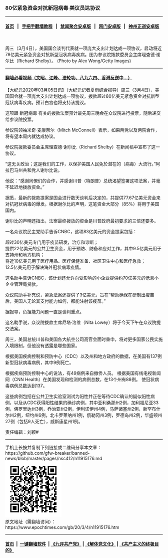 ### 80亿紧急资金对抗新冠病毒 美议员达协议
------------------------

#### [首页](https://github.com/gfw-breaker/banned-news/blob/master/README.md) &nbsp;&nbsp;|&nbsp;&nbsp; [手把手翻墙教程](https://github.com/gfw-breaker/guides/wiki) &nbsp;&nbsp;|&nbsp;&nbsp; [禁闻聚合安卓版](https://github.com/gfw-breaker/bn-android) &nbsp;&nbsp;|&nbsp;&nbsp; [网门安卓版](https://github.com/oGate2/oGate) &nbsp;&nbsp;|&nbsp;&nbsp; [神州正道安卓版](https://github.com/SzzdOgate/update) 



<div><img alt="" class="aligncenter wp-post-image" src="https://i.epochtimes.com/assets/uploads/2020/03/GettyImages-1077274988-600x400.jpg"/>
<div class="red16 caption">
 <p>
  周三（3月4日），美国国会谈判代表就一项庞大支出计划达成一项协议，启动将近78亿美元紧急资金对抗新型冠状病毒疾病。图为参议院拨款委员会主席理查德·谢尔比（Richard Shelby）。 (Photo by Alex Wong/Getty Images)
 </p>
</div>
</div><hr/>

#### [翻墙必看视频（文昭、江峰、法轮功、八九六四、香港反送中...）](https://github.com/gfw-breaker/banned-news/blob/master/pages/link3.md)

<div><p>
 【大纪元2020年03月05日讯】（大纪元记者夏雨综合报导）周三（3月4日），美国国会就一项庞大支出计划达成一项协议，拨款超过80亿美元紧急资金对抗新型冠状病毒疾病。预计白宫也将支持该提议。
</p>
<p>
 这项跟
 <ok href="https://www.epochtimes.com/gb/tag/%E6%96%B0%E5%86%A0%E7%97%85%E6%AF%92.html">
  新冠病毒
 </ok>
 有关的拨款法案预计最先周三晚会在众议院进行投票，随后递交给参议院投票。
</p>
<p>
 参议院领袖米奇·麦康奈尔（Mitch McConnell）表示，如果两党以及两院合作，将有望本周内就达成协议。
</p>
<p>
 参议院拨款委员会主席理查德·谢尔比（Richard Shelby）在新闻稿中宣布了这一协议。
</p>
<p>
 “这无关政治；这是我们的工作，以保护美国人民免於潜在的（病毒）大流行。”阿拉巴马州共和党人谢尔比说。
</p>
<p>
 他说：“感谢同僚们的合作，并感谢川普（特朗普）总统渴望签署这项法案，并毫不延迟地拨放资金。”
</p>
<p>
 据悉，最新的拨款提案是国会进行数天谈判后决定的，共提供77.67亿美元资金来对抗冠状病毒的爆发。根据谢尔比的声明，这笔资金大部分（85%）将用于美国国内。
</p>
<p>
 谢尔比的声明还指出，法案最终拨放的资金是川普政府最初要求的三倍还要多。
</p>
<p>
 一名众议院民主党助手告诉CNBC，这项83亿美元的资金提案包括：
</p>
<p>
 超过30亿美元专门用于疫苗研发，治疗和诊断；
 <br/>
 提供22亿美元的公共卫生资金，用于预防、防备和应对工作，其中9.5亿美元用于支持州和地方机构；
 <br/>
 将近10亿美元用于医疗用品、医疗保健准备、社区卫生中心和医疗急救；
 <br/>
 12.5亿美元用于解决海外冠状病毒疫情。
</p>
<p>
 这名助手告诉CNBC，该计划还允许向受影响的小企业提供约70亿美元的低息小企业管理局贷款。
</p>
<p>
 众议院助手补充说，紧急法案还提供了3亿美元，旨在“帮助确保在研制出疫苗后，美国人无论其支付能力如何，都能注射该疫苗。”
</p>
<p>
 据报导，负担能力问题一直是谈判重点。
</p>
<p>
 这名助手说，众议院拨款主席尼塔·洛维（Nita Lowey）将于今天下午在众议院提交法案。
</p>
<p>
 周三，美国总统川普和美国各大航空公司高官会面时重申，将对更多国家公民实施入境限制，但他没有透露是哪些国家。
</p>
<p>
 根据美国疾病控制和预防中心（CDC）以及州和地方政府的数据，在美国有137例新型冠状病毒病例，其中9例死亡。
</p>
<p>
 根据疾病预防控制中心的说法，有49病例来自撤侨人员。 根据美国有线电视新闻网（CNN Health）在美国发现和检测的病例总数，在13个州有88例。 使冠状病毒病例总数达到137。
</p>
<p>
 这些病例包括在公共卫生实验室测试为阳性并正在等待CDC确认的疑似阳性病例，以及从CDC获得阳性结果的确诊病例，其中亚利桑那州2例，加利福尼亚33例，佛罗里达州3例，乔治亚州2例，伊利诺伊州4例，马萨诸塞州2例，新罕布什尔州2例，纽约州6例，北卡罗莱纳州1例，俄勒冈州3例，罗德岛州2例，华盛顿州27例（包括9人死亡），威斯康星州1例。
</p>
<p>
 责任编辑：刘颖#
</p>
</div>
<hr/>
手机上长按并复制下列链接或二维码分享本文章：<br/>
https://github.com/gfw-breaker/banned-news/blob/master/pages/nsc412/n11915176.md <br/>
<a href='https://github.com/gfw-breaker/banned-news/blob/master/pages/nsc412/n11915176.md'><img src='https://github.com/gfw-breaker/banned-news/blob/master/pages/nsc412/n11915176.md.png'/></a> <br/>
原文地址（需翻墙访问）：https://www.epochtimes.com/gb/20/3/4/n11915176.htm


------------------------
#### [首页](https://github.com/gfw-breaker/banned-news/blob/master/README.md) &nbsp;|&nbsp; [一键翻墙软件](https://github.com/gfw-breaker/nogfw/blob/master/README.md) &nbsp;| [《九评共产党》](https://github.com/gfw-breaker/9ping.md/blob/master/README.md#九评之一评共产党是什么) | [《解体党文化》](https://github.com/gfw-breaker/jtdwh.md/blob/master/README.md) | [《共产主义的终极目的》](https://github.com/gfw-breaker/gczydzjmd.md/blob/master/README.md)


<img src='http://gfw-breaker.win/banned-news/pages/nsc412/n11915176.md' width='0px' height='0px'/>